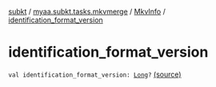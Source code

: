 [subkt](../../index.md) / [myaa.subkt.tasks.mkvmerge](../index.md) / [MkvInfo](index.md) / [identification_format_version](./identification_format_version.md)

# identification_format_version

`val identification_format_version: `[`Long`](https://kotlinlang.org/api/latest/jvm/stdlib/kotlin/-long/index.html)`?` [(source)](https://github.com/Myaamori/SubKt/blob/0.1.7/src/main/kotlin/myaa/subkt/tasks/mkvmerge/mkvmerge.kt#L127)